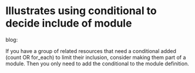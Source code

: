 # Illustrates using conditional to decide include of module

blog:

If you have a group of related resources that need a conditional added (count OR for_each) to limit their inclusion, consider making them part of a module.  Then you only need to add the conditional to the module definition.
